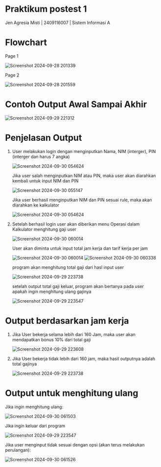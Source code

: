 # Praktikum postest 1
Jen Agresia Misti | 2409116007 | Sistem Informasi A

# Flowchart
Page 1

![Screenshot 2024-09-28 201339](https://github.com/user-attachments/assets/ed4a2b67-47ae-446e-9c40-836cd3ced0aa)

Page 2

![Screenshot 2024-09-28 201559](https://github.com/user-attachments/assets/92d81de4-f71a-472f-b671-a6cc79e2b774)

# Contoh Output Awal Sampai Akhir

![Screenshot 2024-09-29 221312](https://github.com/user-attachments/assets/48c17822-4af9-4b39-ae8f-ebcf1f99d822)

# Penjelasan Output
1. User melakukan login dengan menginputkan Nama, NIM (interger), PIN (interger dan harus 7 angka)

   ![Screenshot 2024-09-30 054624](https://github.com/user-attachments/assets/27f39a32-fbe2-4fac-98b1-7105e06e45db)
   
   Jika user salah menginputkan NIM atau PIN, maka user akan diarahkan kembali untuk input NIM dan PIN
   
   ![Screenshot 2024-09-30 055147](https://github.com/user-attachments/assets/68c74531-ffd3-4681-9125-25dbbd6532b5)
   
   Jika user berhasil menginputkan NIM dan PIN sesuai rule, maka akan diarahkan ke kalkulator
   
   ![Screenshot 2024-09-30 054624](https://github.com/user-attachments/assets/cb3b5813-99be-4c7f-b2d2-ea0ee9a83f94)

2. Setelah berhasil login user akan diberikan menu Operasi dalam Kalkulator menghitung gaji user
   
   ![Screenshot 2024-09-30 060014](https://github.com/user-attachments/assets/3dd1dcab-c7cb-4929-a1f6-af40b6b9ebfd)

   User akan diminta untuk input total jam kerja dan tarif kerja per jam
     
   ![Screenshot 2024-09-30 060014](https://github.com/user-attachments/assets/c752c2e2-eb72-4b92-9064-3423e1ab16bb)
   ![Screenshot 2024-09-30 060338](https://github.com/user-attachments/assets/0494ca9c-0512-4665-8347-9724576df896)

   program akan menghitung total gaji dari hasl input user

   ![Screenshot 2024-09-29 223738](https://github.com/user-attachments/assets/f1ea32cc-ff6c-4c73-a987-2b77fbdada9d)

   setelah output total gaji keluar, program akan bertanya pada user apakah ingin menghitung ulang gajinya

   ![Screenshot 2024-09-29 223547](https://github.com/user-attachments/assets/66b70dc7-7f60-48f8-8956-a51e75273c24)

# Output berdasarkan jam kerja

 1. Jika User bekerja selama lebih dari 160 Jam, maka user akan mendapatkan bonus 10% dari total gaji
    
    ![Screenshot 2024-09-29 223608](https://github.com/user-attachments/assets/ceff135f-37a6-4e4a-a17b-ba7cddc0496d)

  2. Jika User bekerja tidak lebih dari 160 jam, maka hasil outputnya adalah total gajinya

     ![Screenshot 2024-09-29 223738](https://github.com/user-attachments/assets/83a2c5c7-7388-4a85-9e76-6601686f175d)

# Output untuk menghitung ulang

  Jika ingin menghitung ulang:

  ![Screenshot 2024-09-30 061503](https://github.com/user-attachments/assets/846d5e1e-e07d-4e66-bff5-cf338f7c7371)

  Jika ingin keluar dari program
   
   ![Screenshot 2024-09-29 223547](https://github.com/user-attachments/assets/973d6532-92da-4a06-babc-9eb3932533d7)

  Jika user menginput tidak sesuai dengan opsi (akan terus melakukan perulangan):
  
   ![Screenshot 2024-09-30 061526](https://github.com/user-attachments/assets/98c834eb-0361-472a-be21-7e4e80736bff)


   
